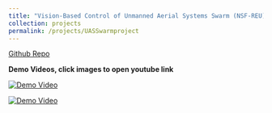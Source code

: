 ```yaml
---
title: "Vision-Based Control of Unmanned Aerial Systems Swarm (NSF-REU)"
collection: projects
permalink: /projects/UASSwarmproject
---
```


[Github Repo](https://github.com/ConorGagliardi/Monocular-Swarm)<br>

**Demo Videos, click images to open youtube link**

[![Demo Video](http://img.youtube.com/vi/2iU-LPFT6nQ/0.jpg)](http://www.youtube.com/watch?v=2iU-LPFT6nQ)

[![Demo Video](http://img.youtube.com/vi/GC-F3tAkq40/0.jpg)](http://www.youtube.com/watch?v=GC-F3tAkq40)
